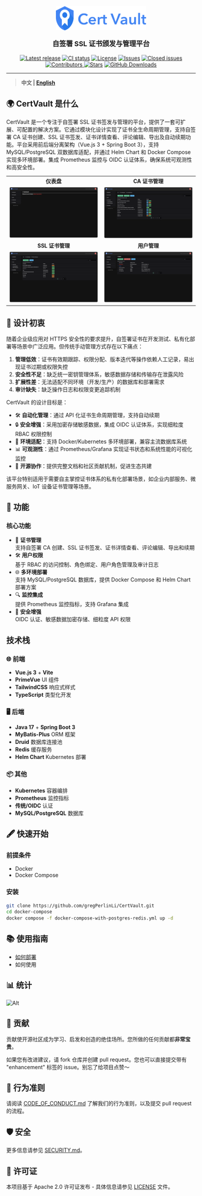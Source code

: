 <div align="center">
    <img src="docs/img/Logo.svg" width="240" alt="Logo">
    <br/>
    <p style="font-size: large"><strong>自签署 SSL 证书颁发与管理平台</strong></p>
    <a href="https://github.com/gregPerlinLi/CertVault/releases"><img src="https://img.shields.io/github/v/release/gregPerlinLi/CertVault" alt="Latest release" /></a>
    <a href="https://github.com/gregPerlinLi/CertVault/actions/workflows/backend-ci.yaml"><img src="https://img.shields.io/github/actions/workflow/status/gregPerlinLi/CertVault/backend-ci.yaml?branch=dev" alt="CI status" /></a>
    <a href="https://github.com/gregPerlinLi/CertVault/blob/main/LICENSE"><img src="https://img.shields.io/github/license/gregPerlinLi/CertVault" alt="License" /></a>
    <a href="https://github.com/gregPerlinLi/CertVault/issues"><img src="https://img.shields.io/github/issues/gregPerlinLi/CertVault?color=f85149" alt="Issues" /></a>
    <a href="https://github.com/gregPerlinLi/CertVault/issues?q=is%3Aissue%20state%3Aclosed"><img src="https://img.shields.io/github/issues-closed/gregPerlinLi/CertVault?color=ab7df8" alt="Closed issues" /></a>
    <a href="https://github.com/gregPerlinLi/CertVault/contributors"><img src="https://img.shields.io/github/contributors/gregPerlinLi/CertVault" alt="Contributors" /> </a>
    <a href="https://github.com/gregPerlinLi/CertVault/stargazers"><img src="https://img.shields.io/github/stars/gregPerlinLi/CertVault" alt="Stars" /></a>
    <a href="https://github.com/gregPerlinLi/CertVault/releases"><img src="https://img.shields.io/github/downloads/gregPerlinLi/CertVault/total" alt="GitHub Downloads"></a>
</div>

---

> **中文 | [English](README.md)**

## 🌍 CertVault 是什么


CertVault 是一个专注于自签署 SSL 证书签发与管理的平台，提供了一套可扩展、可配置的解决方案。它通过模块化设计实现了证书全生命周期管理，支持自签署 CA 证书创建、SSL 证书签发、证书详情查看、评论编辑、导出及自动续期功能。平台采用前后端分离架构（Vue.js 3 + Spring Boot 3），支持 MySQL/PostgreSQL 双数据库适配，并通过 Helm Chart 和 Docker Compose 实现多环境部署。集成 Prometheus 监控与 OIDC 认证体系，确保系统可观测性和高安全性。


<table>
  <tr>
    <td width="50%" align="center"><b>仪表盘</b></td>
    <td width="50%" align="center"><b>CA 证书管理</b></td>
  </tr>
  <tr>
    <td><img src="docs/img/Screenshot2.png"></td>
    <td><img src="docs/img/Screenshot1.png"></td>
  </tr>
  <tr>
    <td width="50%" align="center"><b>SSL 证书管理</b></td>
    <td width="50%" align="center"><b>用户管理</b></td>
  </tr>
  <tr>
    <td><img src="docs/img/Screenshot3.png"></td>
    <td><img src="docs/img/Screenshot4.png"></td>
  </tr>
</table>

## 🎯 设计初衷

随着企业级应用对 HTTPS 安全性的要求提升，自签署证书在开发测试、私有化部署等场景中广泛应用。但传统手动管理方式存在以下痛点：
1. **管理低效**：证书有效期跟踪、权限分配、版本迭代等操作依赖人工记录，易出现证书过期或权限失控
2. **安全性不足**：缺乏统一密钥管理体系，敏感数据存储和传输存在泄露风险
3. **扩展性差**：无法适配不同环境（开发/生产）的数据库和部署需求
4. **审计缺失**：缺乏操作日志和权限变更追踪机制

CertVault 的设计目标是：
- 🛠 **自动化管理**：通过 API 化证书生命周期管理，支持自动续期
- 🔒 **安全增强**：采用加密存储敏感数据，集成 OIDC 认证体系，实现细粒度 RBAC 权限控制
- 🔄 **环境适配**：支持 Docker/Kubernetes 多环境部署，兼容主流数据库系统
- 📊 **可观测性**：通过 Prometheus/Grafana 实现证书状态和系统性能的可视化监控
- 🤝 **开源协作**：提供完整文档和社区贡献机制，促进生态共建

该平台特别适用于需要自主掌控证书体系的私有化部署场景，如企业内部服务、微服务网关、IoT 设备证书管理等场景。

## 🚀 功能

### 核心功能
- 🔐 **证书管理**  
  支持自签署 CA 创建、SSL 证书签发、证书详情查看、评论编辑、导出和续期
- 🛠 **用户权限**  
  基于 RBAC 的访问控制、角色绑定、用户角色管理及审计日志
- 🌐 **多环境部署**  
  支持 MySQL/PostgreSQL 数据库，提供 Docker Compose 和 Helm Chart 部署方案
- 🔍 **监控集成**  
  提供 Prometheus 监控指标，支持 Grafana 集成
- 🔑 **安全增强**  
  OIDC 认证、敏感数据加密存储、细粒度 API 权限

## 技术栈

### 🌐 前端
- **Vue.js 3** + **Vite**
- **PrimeVue** UI 组件
- **TailwindCSS** 响应式样式
- **TypeScript** 类型化开发

### 🖥️ 后端
- **Java 17** + **Spring Boot 3**
- **MyBatis-Plus** ORM 框架
- **Druid** 数据库连接池
- **Redis** 缓存服务
- **Helm Chart** Kubernetes 部署

### 📦 其他
- **Kubernetes** 容器编排
- **Prometheus** 监控指标
- **传统/OIDC** 认证
- **MySQL/PostgreSQL** 数据库

## 🖋️ 快速开始

### 前提条件
- Docker 
- Docker Compose

### 安装
```bash
git clone https://github.com/gregPerlinLi/CertVault.git
cd docker-compose
docker compose -f docker-compose-with-postgres-redis.yml up -d
```
## 📚 使用指南
- [如何部署](docs/Deployment_CN.md)
- 如何使用

## 📊 统计

<img alt="Alt" src="https://repobeats.axiom.co/api/embed/cf9bca15eb390e1b9ee9cb5564672e8bf7760618.svg" title="Repobeats analytics image"/>

## 🤝 贡献
贡献使开源社区成为学习、启发和创造的绝佳场所。您所做的任何贡献都**非常宝贵**。

如果您有改进建议，请 fork 仓库并创建 pull request。您也可以直接提交带有 "enhancement" 标签的 issue。别忘了给项目点赞～

## 📄 行为准则
请阅读 [CODE_OF_CONDUCT.md](CODE_OF_CONDUCT.md) 了解我们的行为准则，以及提交 pull request 的流程。

## 🛡️ 安全
更多信息请参见 [SECURITY.md](SECURITY.md)。

## 📝 许可证
本项目基于 Apache 2.0 许可证发布 - 具体信息请参见 [LICENSE](LICENSE) 文件。
